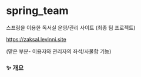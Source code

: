 # spring_team
스프링을 이용한 독서실 운영/관리 사이트 (최종 팀 프로젝트)

https://zaksal.levinni.site

(맡은 부분- 이용자와 관리자의 좌석/사물함 기능)

### ✨ 개요

